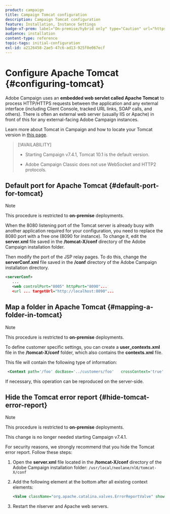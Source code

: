```yaml
---
product: campaign
title: Campaign Tomcat configuration
description: Campaign Tomcat configuration
feature: Installation, Instance Settings
badge-v7-prem: label="On-premise/hybrid only" type="Caution" url="https://experienceleague.adobe.com/docs/campaign-classic/using/installing-campaign-classic/architecture-and-hosting-models/hosting-models-lp/hosting-models.html" tooltip="Applies to on-premise and hybrid deployments only"
audience: installation
content-type: reference
topic-tags: initial-configuration
exl-id: a2126458-2ae5-47c6-ad13-925f0e067ecf
---
```

# Configure Apache Tomcat {#configuring-tomcat}

Adobe Campaign uses an **embedded web servlet called Apache Tomcat** to process HTTP/HTTPS requests between the application and any external interface (including Client Console, tracked URL links, SOAP calls, and others). There is often an external web server (usually IIS or Apache) in front of this for any external-facing Adobe Campaign instances.

Learn more about Tomcat in Campaign and how to locate your Tomcat version in [this page](../../production/using/locate-tomcat-version.md).

>[!AVAILABILITY]
>
>
>* Starting Campaign v7.4.1, Tomcat 10.1 is the default version.
>
>* Adobe Campaign Classic does not use WebSocket and HTTP2 protocols.
>

## Default port for Apache Tomcat {#default-port-for-tomcat}


>[!NOTE]
>
>This procedure is restricted to **on-premise** deployments. 
>

When the 8080 listening port of the Tomcat server is already busy with another application required for your configuration, you need to replace the 8080 port with a free one (8090 for instance). To change it, edit the **server.xml** file saved in the **/tomcat-X/conf** directory of the Adobe Campaign installation folder.

Then modify the port of the JSP relay pages. To do this, change the **serverConf.xml** file saved in the **/conf** directory of the Adobe Campaign installation directory.

```xml
<serverConf>
   ...
   <web controlPort="8005" httpPort="8090"...
   <url ... targetUrl="http://localhost:8090"...

```

## Map a folder in Apache Tomcat {#mapping-a-folder-in-tomcat}


>[!NOTE]
>
>This procedure is restricted to **on-premise** deployments. 
>

To define customer specific settings, you can create a **user_contexts.xml** file in the **/tomcat-X/conf** folder, which also contains the **contexts.xml** file.

This file will contain the following type of information:

```xml
 <Context path='/foo' docBase='../customers/foo'   crossContext='true' debug='0' reloadable='true' trusted='false'/>
```

If necessary, this operation can be reproduced on the server-side.

## Hide the Tomcat error report {#hide-tomcat-error-report}


>[!NOTE]
>
>This procedure is restricted to **on-premise** deployments.
>
>This change is no longer needed starting Campaign v7.4.1.
>

For security reasons, we strongly recommend that you hide the Tomcat error report. Follow these steps:

1. Open the **server.xml** file located in the **/tomcat-X/conf** directory of the Adobe Campaign installation folder:  `/usr/local/neolane/nl6/tomcat-X/conf`
1. Add the following element at the bottom after all existing context elements:

    ```xml
    <Valve className="org.apache.catalina.valves.ErrorReportValve" showReport="false" showServerInfo="false"/>
    ```
    
1. Restart the nlserver and Apache web servers.
